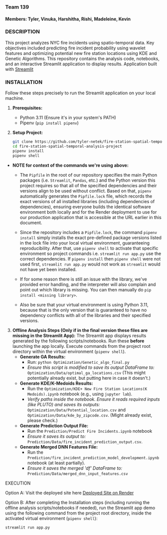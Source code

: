 ### Team 139

#### Members: Tyler, Vinuka, Harshitha, Rishi, Madeleine, Kevin

### DESCRIPTION

This project analyzes NYC fire incidents using spatio-temporal data. Key objectives included predicting fire incident probability using wavelet features and optimizing potential new fire station locations using KDE and Genetic Algorithms. This repository contains the analysis code, notebooks, and an interactive Streamlit application to display results. Application built with [Streamlit](https://docs.streamlit.io)

### INSTALLATION

Follow these steps precisely to run the Streamlit application on your local machine.

1.  **Prerequisites:**
    * Python 3.11 (Ensure it's in your system's PATH)
    * Pipenv (`pip install pipenv`)

2.  **Setup Project:**
    ```bash
    git clone https://github.com/tyler-netek/fire-station-spatial-temporal-analysis-project.git
    cd fire-station-spatial-temporal-analysis-project
    pipenv install
    pipenv shell
    ```

 - **NOTE for context of the commands we're using above:**

   - The `Pipfile` in the root of our repository specifies the main Python packages (i.e. `Streamlit`, `Pandas`, etc.) and the Python version this project requires so that all of the specified dependencies and their versions align to be used without conflict. Based on that, `pipenv` automatically generates the `Pipfile.lock` file, which records the exact versions of all installed libraries (including dependencies of dependencies), ensuring everyone builds the identical software environment both locally and for the Render deployment to use for our production application that is accessible at the URL earlier in this document.

   - Since the repository includes a `Pipfile.lock`, the command `pipenv install` simply installs the exact pre-defined package versions listed in the lock file into your local virtual environment, guaranteeing reproducibility. After that, use `pipenv shell` to activate that specific environment so project commands i.e. `streamlit run app.py` use the correct dependencies. If `pipenv install` then `pipenv shell` were not used first, `streamlit run app.py` would not work as `streamlit` would not have yet been installed.

   - If for some reason there is still an issue with the library, we've provided error handling, and the interpreter will also complain and point out which library is missing. You can then manually do `pip install <missing library>`.

   - Also be sure that your virtual environment is using Python 3.11, because that is the only version that is guaranteed to have no dependency conflicts with all of the libraries and their specified versions.

3.  **Offline Analysis Steps (Only if in the final version these files are missing in the Streamlit App):**
    The Streamlit app displays results generated by the following scripts/notebooks. Run these **before** launching the app locally. Execute commands from the project root directory within the virtual environment (`pipenv shell`).
    * **Generate GA Results:**
        * Run: `python Optimization/Genetic_algo_final.py`
        * *Ensure this script is modified to save its output DataFrame to:* `Optimization/Data/optimal_ga_locations.csv` (This might potentially already exist, but putting here in case it doesn't.)
    * **Generate KDE/K-Medoids Results:**
        * Run the `Optimization/KDE+ New Fire Station Locations(K Medoids).ipynb` notebook (e.g., using `jupyter lab`).
        * *Verify paths inside the notebook. Ensure it reads required inputs (like PLUTO) and saves its outputs:* `Optimization/Data/Potential_location.csv` and `Optimization/Data/kde_by_zipcode.csv`. (Might already exist, please check.)
    * **Generate Prediction Output File:**
        * Run the `Prediction/Predict Fire Incidents.ipynb` notebook
        * *Ensure it saves its output to:* `Prediction/Data/fire_incident_prediction_output.csv`.
    * **Generate Merged DNN Features File:**
        * Run the `Prediction/fire_incident_prediction_model_development.ipynb` notebook (at least partially).
        * *Ensure it saves the merged 'df' DataFrame to:* `Prediction/Data/merged_dnn_input_features.csv`

EXECUTION

Option A: Visit the deployed site here [Deployed Site on Render](https://fire-station-spatial-temporal-analysis.onrender.com/)

Option B: After completing the Installation steps (including running the offline analysis scripts/notebooks if needed), run the Streamlit app demo using the following command from the project root directory, inside the activated virtual environment (`pipenv shell`):

```bash
streamlit run app.py